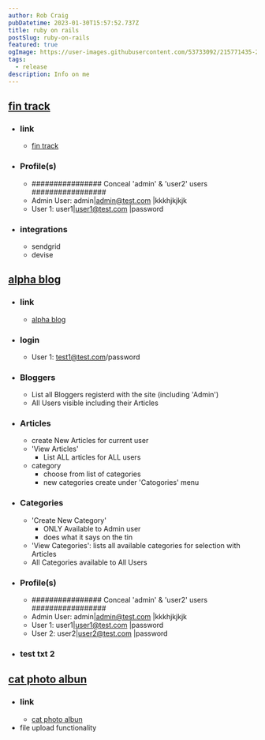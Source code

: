 ```yaml
---
author: Rob Craig
pubDatetime: 2023-01-30T15:57:52.737Z
title: ruby on rails
postSlug: ruby-on-rails
featured: true
ogImage: https://user-images.githubusercontent.com/53733092/215771435-25408246-2309-4f8b-a781-1f3d93bdf0ec.png
tags:
  - release
description: Info on me
---
```


## [fin track](https://fin-track-0-svc-d57dc7eqba-nw.a.run.app/)

- ### link

  - [fin track](https://fin-track-0-svc-d57dc7eqba-nw.a.run.app/)

- ### Profile(s)
  - ################ Conceal 'admin' & 'user2' users #################
  - Admin User: admin|admin@test.com |kkkhjkjkjk
  - User 1: user1|user1@test.com |password
- ### integrations
  - sendgrid
  - devise

## [alpha blog](https://alpha-blog-svc-puvtj5sjaa-nw.a.run.app/articles)

- ### link
  - [alpha blog](https://alpha-blog-0-svc-d57dc7eqba-nw.a.run.app/)
- ### login

  - User 1: test1@test.com/password

- ### Bloggers

  - List all Bloggers registerd with the site (including 'Admin')
  - All Users visible including their Articles

- ### Articles

  - create New Articles for current user
  - 'View Articles'
    - List ALL articles for ALL users
  - category
    - choose from list of categories
    - new categories create under 'Catogories' menu

- ### Categories

  - 'Create New Category'
    - ONLY Available to Admin user
    - does what it says on the tin
  - 'View Categories': lists all available categories for selection with Articles
  - All Categories available to All Users

- ### Profile(s)

  - ################ Conceal 'admin' & 'user2' users #################
  - Admin User: admin|admin@test.com |kkkhjkjkjk
  - User 1: user1|user1@test.com |password
  - User 2: user2|user2@test.com |password

- ### test txt 2

## [cat photo albun](https://cat-photo-album-0-svc-d57dc7eqba-nw.a.run.app/)

- ### link
  - [cat photo albun](https://cat-photo-album-0-svc-d57dc7eqba-nw.a.run.app/)
- file upload functionality
